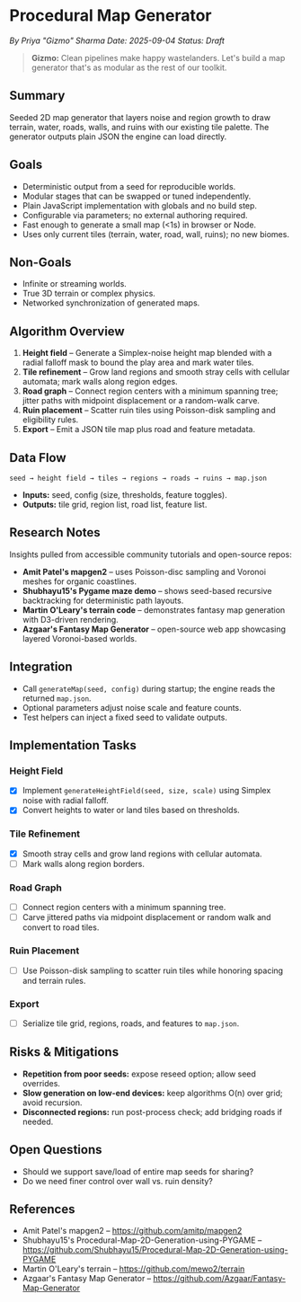 # Procedural Map Generator

*By Priya "Gizmo" Sharma*
*Date: 2025-09-04*
*Status: Draft*

> **Gizmo:** Clean pipelines make happy wastelanders. Let's build a map generator that's as modular as the rest of our toolkit.

## Summary

Seeded 2D map generator that layers noise and region growth to draw terrain, water, roads, walls, and ruins with our existing tile palette. The generator outputs plain JSON the engine can load directly.

## Goals

- Deterministic output from a seed for reproducible worlds.
- Modular stages that can be swapped or tuned independently.
- Plain JavaScript implementation with globals and no build step.
- Configurable via parameters; no external authoring required.
- Fast enough to generate a small map (<1s) in browser or Node.
- Uses only current tiles (terrain, water, road, wall, ruins); no new biomes.

## Non-Goals

- Infinite or streaming worlds.
- True 3D terrain or complex physics.
- Networked synchronization of generated maps.

## Algorithm Overview

1. **Height field** – Generate a Simplex-noise height map blended with a radial falloff mask to bound the play area and mark water tiles.
2. **Tile refinement** – Grow land regions and smooth stray cells with cellular automata; mark walls along region edges.
3. **Road graph** – Connect region centers with a minimum spanning tree; jitter paths with midpoint displacement or a random-walk carve.
4. **Ruin placement** – Scatter ruin tiles using Poisson-disk sampling and eligibility rules.
5. **Export** – Emit a JSON tile map plus road and feature metadata.

## Data Flow

```
seed → height field → tiles → regions → roads → ruins → map.json
```

- **Inputs:** seed, config (size, thresholds, feature toggles).
- **Outputs:** tile grid, region list, road list, feature list.

## Research Notes

Insights pulled from accessible community tutorials and open-source repos:

- **Amit Patel's mapgen2** – uses Poisson-disc sampling and Voronoi meshes for organic coastlines.
- **Shubhayu15's Pygame maze demo** – shows seed-based recursive backtracking for deterministic path layouts.
- **Martin O'Leary's terrain code** – demonstrates fantasy map generation with D3-driven rendering.
- **Azgaar's Fantasy Map Generator** – open-source web app showcasing layered Voronoi-based worlds.

## Integration

- Call `generateMap(seed, config)` during startup; the engine reads the returned `map.json`.
- Optional parameters adjust noise scale and feature counts.
- Test helpers can inject a fixed seed to validate outputs.

## Implementation Tasks

### Height Field
- [x] Implement `generateHeightField(seed, size, scale)` using Simplex noise with radial falloff.
- [x] Convert heights to water or land tiles based on thresholds.

### Tile Refinement
- [x] Smooth stray cells and grow land regions with cellular automata.
- [ ] Mark walls along region borders.

### Road Graph
- [ ] Connect region centers with a minimum spanning tree.
- [ ] Carve jittered paths via midpoint displacement or random walk and convert to road tiles.

### Ruin Placement
- [ ] Use Poisson-disk sampling to scatter ruin tiles while honoring spacing and terrain rules.

### Export
- [ ] Serialize tile grid, regions, roads, and features to `map.json`.

## Risks & Mitigations

- **Repetition from poor seeds:** expose reseed option; allow seed overrides.
- **Slow generation on low-end devices:** keep algorithms O(n) over grid; avoid recursion.
- **Disconnected regions:** run post-process check; add bridging roads if needed.

## Open Questions

- Should we support save/load of entire map seeds for sharing?
- Do we need finer control over wall vs. ruin density?

## References

- Amit Patel's mapgen2 – https://github.com/amitp/mapgen2
- Shubhayu15's Procedural-Map-2D-Generation-using-PYGAME – https://github.com/Shubhayu15/Procedural-Map-2D-Generation-using-PYGAME
- Martin O'Leary's terrain – https://github.com/mewo2/terrain
- Azgaar's Fantasy Map Generator – https://github.com/Azgaar/Fantasy-Map-Generator

